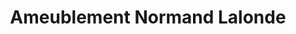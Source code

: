 ---
title: "Ameublement Normand Lalonde"
url: /saint-zotique/ameublement-normand-lalonde/
shop: Möbel
---